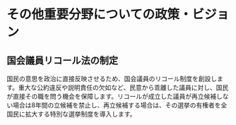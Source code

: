 # その他重要分野についての政策・ビジョン

## 国会議員リコール法の制定
国民の意思を政治に直接反映させるため、国会議員のリコール制度を創設します。重大な公約違反や説明責任の欠如など、民意から乖離した議員に対し、国民が直接その職を問う機会を保障します。リコールが成立した議員が再立候補しない場合は8年間の立候補を禁止し、再立候補する場合は、その選挙の有権者を全国民に拡大する特別な選挙制度を導入します。